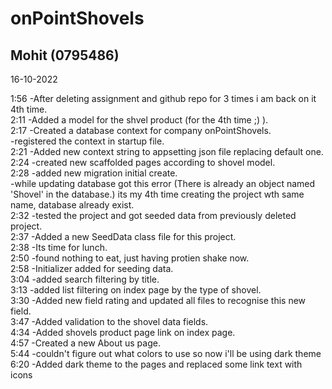 # onPointShovels

## Mohit (0795486)

16-10-2022

1:56
	-After deleting assignment and github repo for 3 times i am back on it 4th time. <br>
2:11
	-Added a model for the shvel product (for the 4th time ;) ). <br>
2:17
	-Created a database context for company onPointShovels. <br>
	-registered the context in startup file. <br>
2:21
	-Added new context string to appsetting json file replacing default one. <br>
2:24
	-created new scaffolded pages according to shovel model. <br>
2:28
	-added new migration initial create. <br>
	-while updating database got this error (There is already an object named 'Shovel' in the database.) its my 4th time creating the project wth same name, database already exist. <br>
2:32
	-tested the project and got seeded data from previously deleted project. <br>
2:37
	-Added a new SeedData class file for this project. <br>
2:38
	-Its time for lunch. <br>
2:50
	-found nothing to eat, just having protien shake now. <br>
2:58
	-Initializer added for seeding data. <br>
3:04
	-added search filtering by title. <br>
3:13
	-added list filtering on index page by the type of shovel. <br>
3:30
	-Added new field rating and updated all files to recognise this new field. <br>
3:47
	-Added validation to the shovel data fields. <br>
4:34
	-Added shovels product page link on index page. <br>
4:57
	-Created a new About us page. <br>
5:44
	-couldn't figure out what colors to use so now i'll be using dark theme
6:20
	-Added dark theme to the pages and replaced some link text with icons